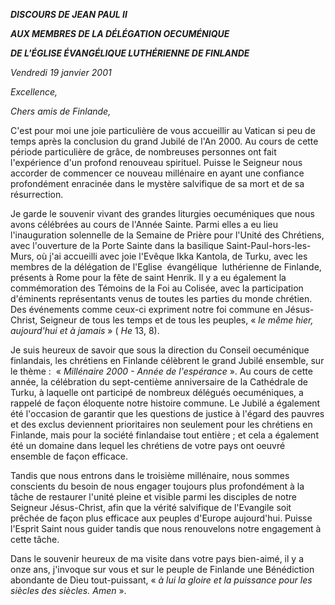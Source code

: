 ***DISCOURS DE JEAN PAUL II***

***AUX MEMBRES DE LA DÉLÉGATION OECUMÉNIQUE***

***DE L'ÉGLISE ÉVANGÉLIQUE LUTHÉRIENNE DE FINLANDE***

*Vendredi 19 janvier 2001*

*Excellence,*

*Chers amis de Finlande,*

C'est pour moi une joie particulière de vous accueillir au Vatican si peu de temps après la conclusion du grand Jubilé de l'An 2000. Au cours de cette période particulière de grâce, de nombreuses personnes ont fait l'expérience d'un profond renouveau spirituel. Puisse le Seigneur nous accorder de commencer ce nouveau millénaire en ayant une confiance profondément enracinée dans le mystère salvifique de sa mort et de sa résurrection.

Je garde le souvenir vivant des grandes liturgies oecuméniques que nous avons célébrées au cours de l'Année Sainte. Parmi elles a eu lieu l'inauguration solennelle de la Semaine de Prière pour l'Unité des Chrétiens, avec l'ouverture de la Porte Sainte dans la basilique Saint-Paul-hors-les-Murs, où j'ai accueilli avec joie l'Evêque Ikka Kantola, de Turku, avec les membres de la délégation de l'Eglise  évangélique  luthérienne de Finlande, présents à Rome pour la fête de saint Henrik. Il y a eu également la commémoration des Témoins de la Foi au Colisée, avec la participation d'éminents représentants venus de toutes les parties du monde chrétien. Des événements comme ceux-ci expriment notre foi commune en Jésus-Christ, Seigneur de tous les temps et de tous les peuples, « *le même hier, aujourd'hui et à jamais* » ( *He* 13, 8).

Je suis heureux de savoir que sous la direction du Conseil oecuménique finlandais, les chrétiens en Finlande célèbrent le grand Jubilé ensemble, sur le thème :  « *Millénaire 2000 - Année de l'espérance* ». Au cours de cette année, la célébration du sept-centième anniversaire de la Cathédrale de Turku, à laquelle ont participé de nombreux délégués oecuméniques, a rappelé de façon éloquente notre histoire commune. Le Jubilé a également été l'occasion de garantir que les questions de justice à l'égard des pauvres et des exclus deviennent prioritaires non seulement pour les chrétiens en Finlande, mais pour la société finlandaise tout entière ; et cela a également été un domaine dans lequel les chrétiens de votre pays ont oeuvré ensemble de façon efficace.

Tandis que nous entrons dans le troisième millénaire, nous sommes conscients du besoin de nous engager toujours plus profondément à la tâche de restaurer l'unité pleine et visible parmi les disciples de notre Seigneur Jésus-Christ, afin que la vérité salvifique de l'Evangile soit prêchée de façon plus efficace aux peuples d'Europe aujourd'hui. Puisse l'Esprit Saint nous guider tandis que nous renouvelons notre engagement à cette tâche.

Dans le souvenir heureux de ma visite dans votre pays bien-aimé, il y a onze ans, j'invoque sur vous et sur le peuple de Finlande une Bénédiction abondante de Dieu tout-puissant, « *à lui la gloire et la puissance pour les siècles des siècles. Amen* ».